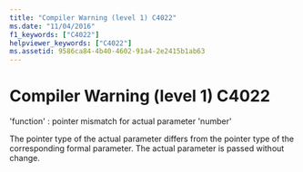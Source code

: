 ```yaml
---
title: "Compiler Warning (level 1) C4022"
ms.date: "11/04/2016"
f1_keywords: ["C4022"]
helpviewer_keywords: ["C4022"]
ms.assetid: 9586ca84-4b40-4602-91a4-2e2415b1ab63
---
```

# Compiler Warning (level 1) C4022

'function' : pointer mismatch for actual parameter 'number'

The pointer type of the actual parameter differs from the pointer type of the corresponding formal parameter. The actual parameter is passed without change.